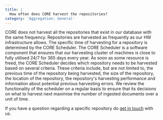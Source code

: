 ```yaml
---
title: |
  How often does CORE harvest the repositories?
category: 'Aggregation: General'
---
```

CORE does not harvest all the repositories that exist in our
database with the same frequency. Repositories are harvested
as frequently as our HW infrastructure allows.
The specific time of harvesting for a repository is determined
by the CORE Scheduler. The CORE Scheduler is a software component
that ensures that our harvesting cluster of machines is close to
fully utilised 24/7 for 365 days every year. As soon as some
resource is freed, the CORE Scheduler decides which repository
needs to be harvested based on several criteria. These criteria
include, but are not limited to, the previous time of the repository
being harvested, the size of the repository,
the location of the repository, the repository's harvesting
performance and information about potential previous harvesting
errors. We review the functionality of the scheduler on a regular
basis to ensure that its decisions on what to harvest next maximise
the number of ingested documents over a unit of time.

If you have a question regarding a specific
repository do [get in touch](~contact) with us.
